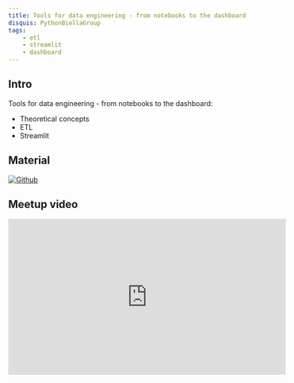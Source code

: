 ```yaml
---
title: Tools for data engineering - from notebooks to the dashboard
disquis: PythonBiellaGroup
tags:
    - etl
    - streamlit
    - dashboard
---
```


## Intro

Tools for data engineering - from notebooks to the dashboard:

* Theoretical concepts
* ETL
* Streamlit

## Material

[![Github](https://img.shields.io/badge/GitHub-181717.svg?style=for-the-badge&logo=GitHub&logoColor=white)](https://github.com/PythonBiellaGroup/Streamlit-template)

## Meetup video

<iframe width="560" height="315" src="https://www.youtube.com/embed/Rqdu47fiDhk?si=7GibnPwt588_lb0h" title="YouTube video player" frameborder="0" allow="accelerometer; autoplay; clipboard-write; encrypted-media; gyroscope; picture-in-picture; web-share" allowfullscreen></iframe>